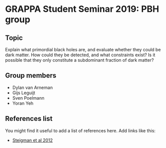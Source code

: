 # GRAPPA Student Seminar 2019: PBH group

## Topic

Explain what primordial black holes are, and evaluate whether they could be dark matter. How could they be detected, and what constraints exist? Is it possible that they only constitute a subdominant fraction of dark matter?

## Group members
* Dylan van Arneman
* Gijs Leguijt
* Sven Poelmann
* Yoran Yeh

## References list

You might find it useful to add a list of references here. Add links like this:
* [Steigman et al 2012](https://arxiv.org/abs/1204.3622)
